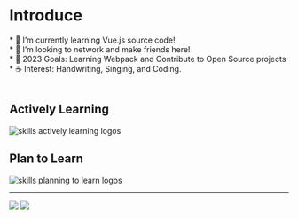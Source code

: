 <div align="center">
  
</div>
<h1>Introduce</h1>
* 🌳 I’m currently learning Vue.js source code! <br> 
  * 🐾 I’m looking to network and make friends here! <br>
  * 🌊 2023 Goals: Learning Webpack and Contribute to Open Source projects <br>
  * ☕ Interest: Handwriting, Singing, and Coding. <br>
<br>

<!-- <p align="center"> 
  <img src="assests/nightlife.gif" alt="Lofi Nightlight scene" /> 
</p> -->

<div align="left">
  <h2> <strong> Actively Learning </strong></h2>
  <!--  &perline=3  -->
  <img src="https://skillicons.dev/icons?i=vue,vite,webpack,flutter,react,ts,html,css,js" alt="skills actively learning logos"> <br> 
  <h2> <strong> Plan to Learn </strong></h2>
  <img src="https://skillicons.dev/icons?i=svelte,sass,tailwind,nuxt,electron" alt="skills planning to learn logos">
</div>
<hr />
<img  src="https://github-readme-stats.vercel.app/api?username=Pursuit01&show_icons=true&hide_title=false&theme=transparent)](https://github.com/anuraghazra/github-readme-stats" />

<img  src="https://github-readme-stats.vercel.app/api/top-langs/?username=Pursuit01&hide_progress=false&theme=transparent)](https://github.com/anuraghazra/github-readme-stats" />
